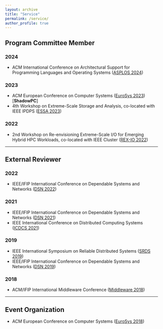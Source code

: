 ```yaml
---
layout: archive
title: "Service"
permalink: /service/
author_profile: true
---
```


## Program Committee Member
### 2024
* ACM International Conference on Architectural Support for Programming Languages and Operating Systems ([ASPLOS 2024](https://www.asplos-conference.org/asplos2024/))

### 2023
* ACM European Conference on Computer Systems ([EuroSys 2023](https://2023.eurosys.org/)) [**ShadowPC**]
* 4th Workshop on Extreme-Scale Storage and Analysis, co-located with IEEE IPDPS ([ESSA 2023](https://sites.google.com/view/essa-2023/home))

### 2022
* 2nd Workshop on Re-envisioning Extreme-Scale I/O for Emerging Hybrid HPC Workloads, co-located with IEEE Cluster ([REX-IO 2022](https://sites.google.com/view/rexio/home))

***

## External Reviewer
### 2022
* IEEE/IFIP International Conference on Dependable Systems and Networks ([DSN 2022](https://dsn2022.github.io/))


### 2021
* IEEE/IFIP International Conference on Dependable Systems and Networks ([DSN 2021](https://dsn2021.ntu.edu.tw/))
* IEEE International Conference on Distributed Computing Systems ([ICDCS 2021](https://icdcs2021.us/))


### 2019
* IEEE International Symposium on Reliable Distributed Systems ([SRDS 2019](https://srds2019.projet.liris.cnrs.fr/))
* IEEE/IFIP International Conference on Dependable Systems and Networks ([DSN 2019](http://2019.dsn.org/))

### 2018
* ACM/IFIP International Middleware Conference ([Middleware 2018](http://2018.middleware-conference.org/))

***

## Event Organization
* ACM European Conference on Computer Systems ([EuroSys 2018](https://eurosys2018.org/))